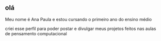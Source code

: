 ## olá 

Meu nome é Ana Paula e estou cursando o primeiro ano do ensino médio

criei esse perfil para poder postar e divulgar meus projetos feitos nas aulas de pensamento computacional

<!--
**ana20241/ana20241** is a ✨ _special_ ✨ repository because its `README.md` (this file) appears on your GitHub profile.

Here are some ideas to get you started:

- 🔭 I’m currently working on ...
- 🌱 I’m currently learning ...
- 👯 I’m looking to collaborate on ...
- 🤔 I’m looking for help with ...
- 💬 Ask me about ...
- 📫 How to reach me: ...
- 😄 Pronouns: ...
- ⚡ Fun fact: ...
-->
